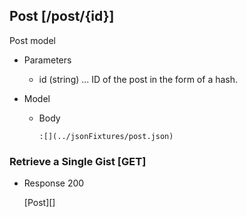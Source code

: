 ## Post [/post/{id}]
Post model

+ Parameters
  + id (string) ... ID of the post in the form of a hash.

+ Model

    + Body

      ```
      :[](../jsonFixtures/post.json)
      ```

### Retrieve a Single Gist [GET]

+ Response 200

  [Post][]